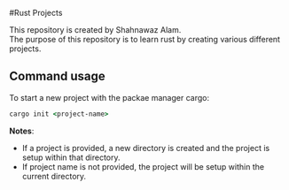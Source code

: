 #Rust Projects

This repository is created by Shahnawaz Alam.  
The purpose of this repository is to learn rust by creating various different projects.  

## Command usage

To start a new project with the packae manager cargo:
```cmd
cargo init <project-name>
```

**Notes**:

- If a project is provided, a new directory is created and the project is setup within that directory. 
- If project name is not provided, the project will be setup within the current directory.
